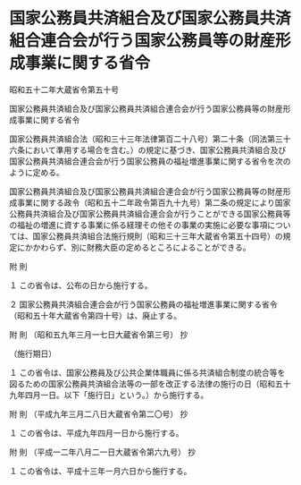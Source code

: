 # 国家公務員共済組合及び国家公務員共済組合連合会が行う国家公務員等の財産形成事業に関する省令

昭和五十二年大蔵省令第五十号

国家公務員共済組合及び国家公務員共済組合連合会が行う国家公務員等の財産形成事業に関する省令

国家公務員共済組合法（昭和三十三年法律第百二十八号）第二十条（同法第三十六条において準用する場合を含む。）の規定に基づき、国家公務員共済組合及び国家公務員共済組合連合会が行う国家公務員の福祉増進事業に関する省令を次のように定める。

国家公務員共済組合及び国家公務員共済組合連合会が行う国家公務員等の財産形成事業に関する政令（昭和五十二年政令第百九十九号）第二条の規定により国家公務員共済組合及び国家公務員共済組合連合会が行うことができる国家公務員等の福祉の増進に資する事業に係る経理その他その事業の実施に必要な事項については、国家公務員共済組合法施行規則（昭和三十三年大蔵省令第五十四号）の規定にかかわらず、別に財務大臣の定めるところによることができる。

附 則

１ この省令は、公布の日から施行する。

２ 国家公務員共済組合連合会が行う国家公務員の福祉増進事業に関する省令（昭和五十年大蔵省令第四十号）は、廃止する。

附 則 （昭和五九年三月一七日大蔵省令第三号） 抄

（施行期日）

１ この省令は、国家公務員及び公共企業体職員に係る共済組合制度の統合等を図るための国家公務員共済組合法等の一部を改正する法律の施行の日（昭和五十九年四月一日。以下「施行日」という。）から施行する。

附 則 （平成九年三月二八日大蔵省令第二〇号） 抄

１ この省令は、平成九年四月一日から施行する。

附 則 （平成一二年八月二一日大蔵省令第六九号） 抄

１ この省令は、平成十三年一月六日から施行する。
